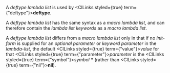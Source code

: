  



A *deftype lambda list* is used by <ClLinks styled={true} term={"deftype"}><b>deftype</b></ClLinks>. 



A *deftype lambda list* has the same syntax as a *macro lambda list*, and can therefore contain the *lambda list keywords* as a *macro lambda list*. 



A *deftype lambda list* differs from a *macro lambda list* only in that if no *init-form* is supplied for an *optional parameter* or *keyword parameter* in the *lambda-list*, the default <ClLinks styled={true} term={"value"}><i>value</i></ClLinks> for that <ClLinks styled={true} term={"parameter"}><i>parameter</i></ClLinks> is the <ClLinks styled={true} term={"symbol"}><i>symbol</i></ClLinks> **\*** (rather than <ClLinks styled={true} term={"nil"}><b>nil</b></ClLinks>).  







